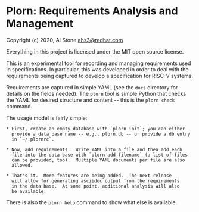 # Plorn: Requirements Analysis and Management

Copyright (c) 2020, Al Stone <ahs3@redhat.com>

Everything in this project is licensed under the MIT open source license.

This is an experimental tool for recording and managing requirements used
in specifications.  In particular, this was developed in order to deal with
the requirements being captured to develop a specification for RISC-V
systems.

Requirements are captured in simple YAML (see the `docs` directory for
details on the fields needed).  The `plorn` tool is simple Python that
checks the YAML for desired structure and content -- this is the
`plorn check` command.

The usage model is fairly simple:

    * First, create an empty database with `plorn init`; you can either
      provide a data base name -- e.g., plorn.db -- or provide a db entry
      in `~/.plornrc`.

    * Now, add requirements.  Write YAML into a file and then add each
      file into the data base with `plorn add filename` (a list of files
      can be provided, too).  Multiple YAML documents per file are also
      allowed.

    * That's it.  More features are being added.  The next release
      will allow for generating asciidoc output from the requirements
      in the data base.  At some point, additional analysis will also
      be available.

There is also the `plorn help` command to show what else is available.
